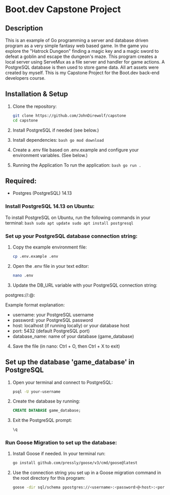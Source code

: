 # Boot.dev Capstone Project

## Description
This is an example of Go programming a server and database driven program as a very simple fantasy web based game. 
In the game you explore the "Hatrock Dungeon" finding a magic key and a magic sword to defeat a goblin and escape the dungeon's maze. 
This program creates a local server using ServeMux as a file server and handler for game actions.
A PostgreSQL database is then used to store game data.
All art assets were created by myself.
This is my Capstone Project for the Boot.dev back-end developers course.

## Installation & Setup

1. Clone the repository:
   ```bash
   git clone https://github.com/JohnDirewolf/capstone
   cd capstone
   ```

2. Install PostgreSQL if needed (see below.)

3. Install dependencies:
        ```bash
        go mod download
        ```

4. Create a .env file based on .env.example and configure your environment variables. (See below.)

5. Running the Application
   To run the application:
        ```bash
        go run .
        ```

## Required:
* Postgres (PostgreSQL) 14.13

### Install PostgreSQL 14.13 on Ubuntu:
To install PostgreSQL on Ubuntu, run the following commands in your terminal:
    ```bash
    sudo apt update
    sudo apt install postgresql
    ```

### Set up your PostgreSQL database connection string:
1. Copy the example environment file:
   ```bash
   cp .env.example .env
   ```

2. Open the .env file in your text editor:
    ```bash
    nano .env
    ```

3. Update the DB_URL variable with your PostgreSQL connection string:

postgres://<username>:<password>@<host>:<port>

Example format explanation:
- username: your PostgreSQL username
- password: your PostgreSQL password
- host: localhost (if running locally) or your database host
- port: 5432 (default PostgreSQL port)
- database_name: name of your database (game_database)

4. Save the file (in nano: Ctrl + O, then Ctrl + X to exit)

## Set up the database 'game_database' in PostgreSQL
1. Open your terminal and connect to PostgreSQL:

   ```bash
   psql -U your-username
   ```

2. Create the database by running:
   ```sql
   CREATE DATABASE game_database;
   ```

3. Exit the PostgreSQL prompt:
   ```sql
   \q
   ```

### Run Goose Migration to set up the database:
1. Install Goose if needed. In your terminal run:
   ```bash
   go install github.com/pressly/goose/v3/cmd/goose@latest
   ```

2. Use the connection string you set up in a Goose migration command in the root directory for this program:
   ```bash
   goose -dir sql/schema ppostgres://<username>:<password>@<host>:<port>/game_database up
   ```
